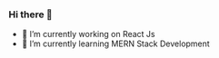 ### Hi there 👋
- 🔭 I’m currently working on React Js
- 🌱 I’m currently learning MERN Stack Development
<!--
**raihan512/raihan512** is a ✨ _special_ ✨ repository because its `README.md` (this file) appears on your GitHub profile.

Here are some ideas to get you started:

- 🔭 I’m currently working on React Js
- 🌱 I’m currently learning MERN Stack Development
-->
